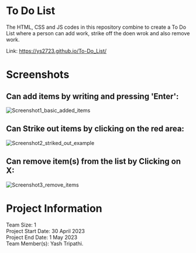 # To Do List

The HTML, CSS and JS codes in this repository combine to create a To Do List where a person can add work, strike off the doen wrok and also remove work. 

Link: https://ys2723.github.io/To-Do_List/ 

# Screenshots

## Can add items by writing and pressing 'Enter':
![Screenshot1_basic_added_items](https://i.postimg.cc/2ShcPn1Y/Screenshot-16859.png)

## Can Strike out items by clicking on the red area:
![Screenshot2_striked_out_example](https://i.postimg.cc/rmKYZ3Wn/Screenshot-16860.png)

## Can remove item(s) from the list by Clicking on X:
![Screenshot3_remove_items](https://i.postimg.cc/sf5Jf3VP/Screenshot-16861.png)

##
# Project Information
Team Size: 1 <br/>
Project Start Date: 30 April 2023 <br/>
Project End Date: 1 May 2023 <br/>
Team Member(s): Yash Tripathi.

